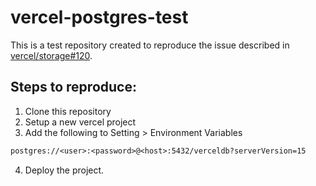 # vercel-postgres-test

This is a test repository created to reproduce the issue described in [vercel/storage#120](https://github.com/vercel/storage/issues/120).

## Steps to reproduce:
1. Clone this repository
2. Setup a new vercel project
3. Add the following to Setting > Environment Variables
  ```txt
  postgres://<user>:<password>@<host>:5432/verceldb?serverVersion=15
  ```
4. Deploy the project.
